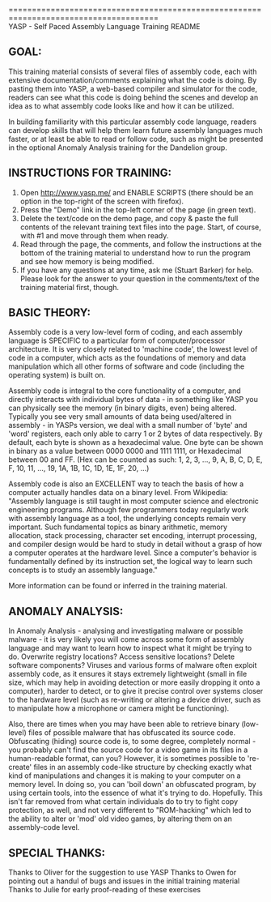  ======================================================================================<br>
                    YASP - Self Paced Assembly Language Training
                                        README
 
 GOAL:
 -----
 This training material consists of several files of assembly code, each with extensive documentation/comments 
 explaining what the code is doing. By pasting them into YASP, a web-based compiler and simulator for the code,
 readers can see what this code is doing behind the scenes and develop an idea as to what assembly code looks
 like and how it can be utilized.
 
 In building familiarity with this particular assembly code language, readers can develop skills that will help
 them learn future assembly languages much faster, or at least be able to read or follow code, such as might be
 presented in the optional Anomaly Analysis training for the Dandelion group.
 
 
 INSTRUCTIONS FOR TRAINING:
 --------------------------
 1. Open http://www.yasp.me/ and ENABLE SCRIPTS (there should be an option in the top-right of the screen with firefox).
 2. Press the "Demo" link in the top-left corner of the page (in green text).
 3. Delete the text/code on the demo page, and copy & paste the full contents of the relevant training text files into 
        the page. Start, of course, with #1 and move through them when ready.
 4. Read through the page, the comments, and follow the instructions at the bottom of the training material to 
        understand how to run the program and see how memory is being modified.
 5. If you have any questions at any time, ask me (Stuart Barker) for help. Please look for the answer to your 
        question in the comments/text of the training material first, though.
  
  
 BASIC THEORY:
 -------------
 Assembly code is a very low-level form of coding, and each assembly language is SPECIFIC to a particular form of
 computer/processor architecture. It is very closely related to 'machine code', the lowest level of code in a
 computer, which acts as the foundations of memory and data manipulation which all other forms of software
 and code (including the operating system) is built on.
 
 Assembly code is integral to the core functionality of a computer, and directly interacts with individual bytes of
 data - in something like YASP you can physically see the memory (in binary digits, even) being altered. Typically
 you see very small amounts of data being used/altered in assembly - in YASPs version, we deal with a small number of
 'byte' and 'word' registers, each only able to carry 1 or 2 bytes of data respectively. By default, each byte is shown
 as a hexadecimal value. One byte can be shown in binary as a value between 0000 0000 and 1111 1111, or Hexadecimal 
 between 00 and FF. 
 (Hex can be counted as such: 1, 2, 3, ..., 9, A, B, C, D, E, F, 10, 11, ..., 19, 1A, 1B, 1C, 1D, 1E, 1F, 20, ...)
 
 Assembly code is also an EXCELLENT way to teach the basis of how a computer actually handles data on a binary level.
 From Wikipedia: 
 "Assembly language is still taught in most computer science and electronic engineering programs. Although few programmers 
 today regularly work with assembly language as a tool, the underlying concepts remain very important. Such fundamental topics 
 as binary arithmetic, memory allocation, stack processing, character set encoding, interrupt processing, and compiler design 
 would be hard to study in detail without a grasp of how a computer operates at the hardware level. Since a computer's behavior 
 is fundamentally defined by its instruction set, the logical way to learn such concepts is to study an assembly language."
 
 More information can be found or inferred in the training material.
 
 
 ANOMALY ANALYSIS:
 -----------------
 In Anomaly Analysis - analysing and investigating malware or possible malware - it is very likely you will come across
 some form of assembly language and may want to learn how to inspect what it might be trying to do. Overwrite registry
 locations? Access sensitive locations? Delete software components? Viruses and various forms of malware often exploit
 assembly code, as it ensures it stays extremely lightweight (small in file size, which may help in avoiding detection 
 or more easily dropping it onto a computer), harder to detect, or to give it precise control over systems closer
 to the hardware level (such as re-writing or altering a device driver, such as to manipulate how a microphone or 
 camera might be functioning).
 
 Also, there are times when you may have been able to retrieve binary (low-level) files of possible malware that
 has obfuscated its source code. Obfuscating (hiding) source code is, to some degree, completely normal - you probably
 can't find the source code for a video game in its files in a human-readable format, can you? However, it is 
 sometimes possible to 're-create' files in an assembly code-like structure by checking exactly what kind of manipulations
 and changes it is making to your computer on a memory level. In doing so, you can 'boil down' an obfuscated program, by 
 using certain tools, into the essence of what it's trying to do. Hopefully. This isn't far removed from what certain
 individuals do to try to fight copy protection, as well, and not very different to "ROM-hacking" which led to the ability 
 to alter or 'mod' old video games, by altering them on an assembly-code level.
 
 SPECIAL THANKS:
 ---------------
 
 Thanks to Oliver for the suggestion to use YASP 
 Thanks to Owen for pointing out a handul of bugs and issues in the initial training material 
 Thanks to Julie for early proof-reading of these exercises

 
 
 
 
